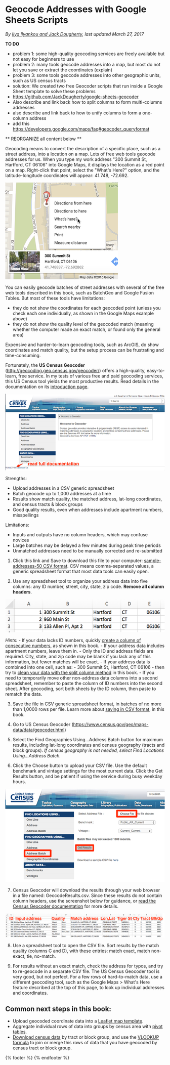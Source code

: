 # Geocode Addresses with Google Sheets Scripts
*By [Ilya Ilyankou and Jack Dougherty](../../introduction/who.md), last updated March 27, 2017*

**TO DO**
- problem 1: some high-quality geocoding services are freely available but not easy for beginners to use
- problem 2: many tools geocode addresses into a map, but most do not let you save or extract the coordinates (explain)
- problem 3: some tools geocode addresses into other geographic units, such as US census tracts
- solution: We created two free Geocoder scripts that run inside a Google Sheet template to solve these problems
- https://github.com/JackDougherty/google-sheets-geocoder
- Also describe and link back how to split columns to form multi-columns addresses
- also describe and link back to how to unify columns to form a one-column address
- add this https://developers.google.com/maps/faq#geocoder_queryformat

** REORGANIZE all content below **

Geocoding means to convert the description of a specific place, such as a street address, into a location on a map. Lots of free web tools geocode addresses for us. When you type my work address "300 Summit St, Hartford, CT 06106" into Google Maps, it displays the location as a red point on a map. Right-click that point, select the "What's Here?" option, and the latitude-longitude coordinates will appear: 41.748, -72.692.

![](google-maps-whats-here.png)

You can easily geocode batches of street addresses with several of the free web tools described in this book, such as BatchGeo and Google Fusion Tables. But most of these tools have limitations:
- they do not show the coordinates for each geocoded point (unless you check each one individually, as shown in the Google Maps example above)
- they do not show the quality level of the geocoded match (meaning whether the computer made an exact match, or found only the general area)

Expensive and harder-to-learn geocoding tools, such as ArcGIS, do show coordinates and match quality, but the setup process can be frustrating and time-consuming.

Fortunately, the **US Census Geocoder** (http://geocoding.geo.census.gov/geocoder/) offers a high-quality, easy-to-learn, free service. In my tests of various free and paid geocoding services, this US Census tool yields the most productive results. Read details in the documentation on its [introduction page](http://www.census.gov/geo/maps-data/data/geocoder.html).

![](census-geocoder-home.png)

Strengths:
- Upload addresses in a CSV generic spreadsheet
- Batch geocode up to 1,000 addresses at a time
- Results show match quality, the matched address, lat-long coordinates, and census tracts & block groups
- Good quality results, even when addresses include apartment numbers, misspellings

Limitations:
- Inputs and outputs have no column headers, which may confuse novices
- Large batches may be delayed a few minutes during peak time periods
- Unmatched addresses need to be manually corrected and re-submitted

1) Click this link and Save to download this file to your computer: [sample-addresses-50 CSV format](https://www.datavizforall.org/geocode/sample-addresses-50.csv). CSV means comma-separated values, a generic spreadsheet format that most data tools can easily open.

2) Use any spreadsheet tool to organize your address data into five columns: any ID number, street, city, state, zip code. **Remove all column headers**.

  ![](address-no-column-headers.png)

  *Hints:*
    - If your data lacks ID numbers, quickly [create a column of consecutive numbers](../../transform/calculate/index.html), as shown in this book.
    - If your address data includes apartment numbers, leave them in.
    - Only the ID and address fields are required. City, state, and zip code may be blank if you lack any of this information, but fewer matches will be exact.
    - If your address data is combined into one cell, such as:
      - 300 Summit St, Hartford, CT 06106
      - then try to [clean your data with the split column method](../../transform/clean/index.html) in this book.
    - If you need to temporarily move other non-address data columns into a second spreadsheet, remember to paste the column of ID numbers into the second sheet. After geocoding, sort both sheets by the ID column, then paste to rematch the data.

3) Save the file in CSV generic spreadsheet format, in batches of no more than 1,0000 rows per file. Learn more about [saving in CSV format](../../spreadsheet/csv), in this book.

4) Go to US Census Geocoder (https://www.census.gov/geo/maps-data/data/geocoder.html)

5) Select the Find Geographies Using...Address Batch button for maximum results, including lat-long coordinates and census geography (tracts and block groups). *If census geography is not needed, select Find Locations Using...Address Batch.*

6) Click the Choose button to upload your CSV file. Use the default benchmark and vintage settings for the most current data. Click the Get Results button, and be patient if using the service during busy weekday hours.

  ![](census-geocoder-batch.png)

7) Census Geocoder will download the results through your web browser in a file named: GeocodeResults.csv. Since these results do not contain column headers, use the screenshot below for guidance, or [read the Census Geocoder documentation](http://www.census.gov/geo/maps-data/data/geocoder.html) for more details.

  ![](geocode-results.png)

8) Use a spreadsheet tool to open the CSV file. Sort results by the match quality (columns C and D), with these entries: match exact, match non-exact, tie, no-match.

9) For results without an exact match, check the address for typos, and try to re-geocode in a separate CSV file. The US Census Geocoder tool is very good, but not perfect. For a few rows of hard-to-match data, use a different geocoding tool, such as the Google Maps > What's Here feature described at the top of this page, to look up individual addresses and coordinates.

## Common next steps in this book:
- Upload geocoded coordinate data into a [Leaflet map template](../../leaflet/index.html).
- Aggregate individual rows of data into groups by census area with [pivot tables](../../spreadsheet/pivot).
- [Download census data](../find) by tract or block group, and use the [VLOOKUP formula](../../spreadsheet/vlookup/) to join or merge this rows of data that you have geocoded by census tract or block group.

{% footer %}
{% endfooter %}
